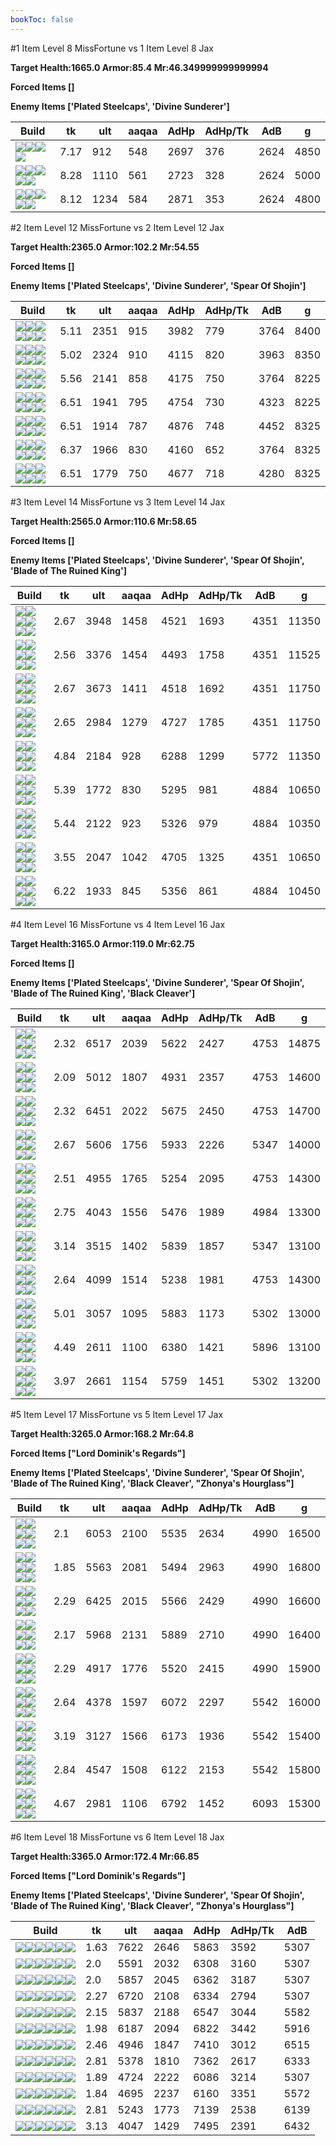 ```yaml
---
bookToc: false
---
```


#1 Item Level 8 MissFortune vs 1 Item Level 8 Jax

**Target Health:1665.0 Armor:85.4 Mr:46.349999999999994**


**Forced Items []**


**Enemy Items ['Plated Steelcaps', 'Divine Sunderer']**




Build | tk | ult | aaqaa | AdHp | AdHp/Tk | AdB | g
-|-|-|-|-|-|-|-
![](/item/3115.png)![](/item/1001.png)![](/item/1053.png)![](/item/1055.png)|7.17|912|548|2697|376|2624|4850
![](/item/3139.png)![](/item/1001.png)![](/item/1053.png)![](/item/1055.png)![](/item/1036.png)|8.28|1110|561|2723|328|2624|5000
![](/item/3156.png)![](/item/1001.png)![](/item/1053.png)![](/item/1055.png)![](/item/1036.png)|8.12|1234|584|2871|353|2624|4800




























































#2 Item Level 12 MissFortune vs 2 Item Level 12 Jax

**Target Health:2365.0 Armor:102.2 Mr:54.55**


**Forced Items []**


**Enemy Items ['Plated Steelcaps', 'Divine Sunderer', 'Spear Of Shojin']**




Build | tk | ult | aaqaa | AdHp | AdHp/Tk | AdB | g
-|-|-|-|-|-|-|-
![](/item/3074.png)![](/item/6695.png)![](/item/1001.png)![](/item/1055.png)![](/item/1038.png)![](/item/1036.png)|5.11|2351|915|3982|779|3764|8400
![](/item/3179.png)![](/item/6692.png)![](/item/1001.png)![](/item/1053.png)![](/item/1055.png)![](/item/1038.png)|5.02|2324|910|4115|820|3963|8350
![](/item/3156.png)![](/item/3004.png)![](/item/1001.png)![](/item/1053.png)![](/item/1055.png)![](/item/1037.png)|5.56|2141|858|4175|750|3764|8225
![](/item/3156.png)![](/item/3814.png)![](/item/1001.png)![](/item/1053.png)![](/item/1055.png)![](/item/1037.png)|6.51|1941|795|4754|730|4323|8225
![](/item/3156.png)![](/item/3181.png)![](/item/1001.png)![](/item/1053.png)![](/item/1055.png)![](/item/1037.png)|6.51|1914|787|4876|748|4452|8325
![](/item/3139.png)![](/item/3156.png)![](/item/1001.png)![](/item/1053.png)![](/item/1055.png)![](/item/1037.png)|6.37|1966|830|4160|652|3764|8325
![](/item/3156.png)![](/item/6035.png)![](/item/1001.png)![](/item/1053.png)![](/item/1055.png)![](/item/1037.png)|6.51|1779|750|4677|718|4280|8325




























































#3 Item Level 14 MissFortune vs 3 Item Level 14 Jax

**Target Health:2565.0 Armor:110.6 Mr:58.65**


**Forced Items []**


**Enemy Items ['Plated Steelcaps', 'Divine Sunderer', 'Spear Of Shojin', 'Blade of The Ruined King']**




Build | tk | ult | aaqaa | AdHp | AdHp/Tk | AdB | g
-|-|-|-|-|-|-|-
![](/item/3033.png)![](/item/6695.png)![](/item/3142.png)![](/item/1053.png)![](/item/1055.png)![](/item/1038.png)|2.67|3948|1458|4521|1693|4351|11350
![](/item/3036.png)![](/item/3091.png)![](/item/3142.png)![](/item/1053.png)![](/item/1055.png)![](/item/1037.png)|2.56|3376|1454|4493|1758|4351|11525
![](/item/3139.png)![](/item/3036.png)![](/item/3142.png)![](/item/1053.png)![](/item/1055.png)![](/item/1038.png)|2.67|3673|1411|4518|1692|4351|11750
![](/item/3156.png)![](/item/3091.png)![](/item/3142.png)![](/item/1053.png)![](/item/1055.png)![](/item/1038.png)|2.65|2984|1279|4727|1785|4351|11750
![](/item/3156.png)![](/item/3748.png)![](/item/6630.png)![](/item/1001.png)![](/item/1055.png)![](/item/1038.png)|4.84|2184|928|6288|1299|5772|11350
![](/item/3156.png)![](/item/6035.png)![](/item/3115.png)![](/item/1001.png)![](/item/1053.png)![](/item/1055.png)|5.39|1772|830|5295|981|4884|10650
![](/item/3156.png)![](/item/3004.png)![](/item/6035.png)![](/item/1001.png)![](/item/1053.png)![](/item/1055.png)|5.44|2122|923|5326|979|4884|10350
![](/item/3139.png)![](/item/3156.png)![](/item/3091.png)![](/item/1001.png)![](/item/1053.png)![](/item/1055.png)|3.55|2047|1042|4705|1325|4351|10650
![](/item/3139.png)![](/item/3156.png)![](/item/6035.png)![](/item/1001.png)![](/item/1053.png)![](/item/1055.png)|6.22|1933|845|5356|861|4884|10450




























































#4 Item Level 16 MissFortune vs 4 Item Level 16 Jax

**Target Health:3165.0 Armor:119.0 Mr:62.75**


**Forced Items []**


**Enemy Items ['Plated Steelcaps', 'Divine Sunderer', 'Spear Of Shojin', 'Blade of The Ruined King', 'Black Cleaver']**




Build | tk | ult | aaqaa | AdHp | AdHp/Tk | AdB | g
-|-|-|-|-|-|-|-
![](/item/3036.png)![](/item/3072.png)![](/item/3074.png)![](/item/3142.png)![](/item/1038.png)![](/item/1037.png)|2.32|6517|2039|5622|2427|4753|14875
![](/item/3004.png)![](/item/3091.png)![](/item/6694.png)![](/item/3142.png)![](/item/1053.png)![](/item/1038.png)|2.09|5012|1807|4931|2357|4753|14600
![](/item/3156.png)![](/item/3036.png)![](/item/3072.png)![](/item/3142.png)![](/item/1038.png)![](/item/1038.png)|2.32|6451|2022|5675|2450|4753|14700
![](/item/3156.png)![](/item/3814.png)![](/item/3036.png)![](/item/3142.png)![](/item/1053.png)![](/item/1038.png)|2.67|5606|1756|5933|2226|5347|14000
![](/item/3156.png)![](/item/3091.png)![](/item/3142.png)![](/item/3033.png)![](/item/1053.png)![](/item/1038.png)|2.51|4955|1765|5254|2095|4753|14300
![](/item/3156.png)![](/item/3036.png)![](/item/3091.png)![](/item/6692.png)![](/item/1001.png)![](/item/1053.png)|2.75|4043|1556|5476|1989|4984|13300
![](/item/3156.png)![](/item/3814.png)![](/item/3036.png)![](/item/3091.png)![](/item/1001.png)![](/item/1053.png)|3.14|3515|1402|5839|1857|5347|13100
![](/item/3156.png)![](/item/3091.png)![](/item/3142.png)![](/item/3139.png)![](/item/1053.png)![](/item/1038.png)|2.64|4099|1514|5238|1981|4753|14300
![](/item/3139.png)![](/item/3156.png)![](/item/6035.png)![](/item/6696.png)![](/item/1001.png)![](/item/1053.png)|5.01|3057|1095|5883|1173|5302|13000
![](/item/3156.png)![](/item/3814.png)![](/item/3091.png)![](/item/6035.png)![](/item/1001.png)![](/item/1053.png)|4.49|2611|1100|6380|1421|5896|13100
![](/item/3139.png)![](/item/3156.png)![](/item/3091.png)![](/item/6035.png)![](/item/1001.png)![](/item/1053.png)|3.97|2661|1154|5759|1451|5302|13200




























































#5 Item Level 17 MissFortune vs 5 Item Level 17 Jax

**Target Health:3265.0 Armor:168.2 Mr:64.8**


**Forced Items ["Lord Dominik's Regards"]**


**Enemy Items ['Plated Steelcaps', 'Divine Sunderer', 'Spear Of Shojin', 'Blade of The Ruined King', 'Black Cleaver', "Zhonya's Hourglass"]**




Build | tk | ult | aaqaa | AdHp | AdHp/Tk | AdB | g
-|-|-|-|-|-|-|-
![](/item/3004.png)![](/item/3036.png)![](/item/3072.png)![](/item/3087.png)![](/item/3142.png)![](/item/1038.png)|2.1|6053|2100|5535|2634|4990|16500
![](/item/3036.png)![](/item/3091.png)![](/item/3142.png)![](/item/3072.png)![](/item/3087.png)![](/item/1038.png)|1.85|5563|2081|5494|2963|4990|16800
![](/item/3139.png)![](/item/3036.png)![](/item/3142.png)![](/item/3072.png)![](/item/6696.png)![](/item/1038.png)|2.29|6425|2015|5566|2429|4990|16600
![](/item/3156.png)![](/item/3036.png)![](/item/3072.png)![](/item/3142.png)![](/item/3095.png)![](/item/1038.png)|2.17|5968|2131|5889|2710|4990|16400
![](/item/3036.png)![](/item/3091.png)![](/item/3142.png)![](/item/3156.png)![](/item/3508.png)![](/item/1053.png)|2.29|4917|1776|5520|2415|4990|15900
![](/item/3036.png)![](/item/3091.png)![](/item/3142.png)![](/item/3156.png)![](/item/6035.png)![](/item/1053.png)|2.64|4378|1597|6072|2297|5542|16000
![](/item/3139.png)![](/item/3156.png)![](/item/6035.png)![](/item/3036.png)![](/item/3153.png)![](/item/1001.png)|3.19|3127|1566|6173|1936|5542|15400
![](/item/3139.png)![](/item/3036.png)![](/item/3142.png)![](/item/3156.png)![](/item/6035.png)![](/item/1053.png)|2.84|4547|1508|6122|2153|5542|15800
![](/item/3139.png)![](/item/3156.png)![](/item/6035.png)![](/item/3036.png)![](/item/6630.png)![](/item/1001.png)|4.67|2981|1106|6792|1452|6093|15300




























































#6 Item Level 18 MissFortune vs 6 Item Level 18 Jax

**Target Health:3365.0 Armor:172.4 Mr:66.85**


**Forced Items ["Lord Dominik's Regards"]**


**Enemy Items ['Plated Steelcaps', 'Divine Sunderer', 'Spear Of Shojin', 'Blade of The Ruined King', 'Black Cleaver', "Zhonya's Hourglass"]**




Build | tk | ult | aaqaa | AdHp | AdHp/Tk | AdB
-|-|-|-|-|-|-
![](/item/3004.png)![](/item/3036.png)![](/item/3072.png)![](/item/3095.png)![](/item/6696.png)![](/item/3142.png)|1.63|7622|2646|5863|3592|5307
![](/item/3139.png)![](/item/3046.png)![](/item/3036.png)![](/item/3072.png)![](/item/3074.png)![](/item/3031.png)|2.0|5591|2032|6308|3160|5307
![](/item/3156.png)![](/item/3046.png)![](/item/3036.png)![](/item/3072.png)![](/item/6696.png)![](/item/3031.png)|2.0|5857|2045|6362|3187|5307
![](/item/3156.png)![](/item/3036.png)![](/item/3072.png)![](/item/3142.png)![](/item/3139.png)![](/item/3179.png)|2.27|6720|2108|6334|2794|5307
![](/item/3139.png)![](/item/3156.png)![](/item/3072.png)![](/item/3036.png)![](/item/3095.png)![](/item/6692.png)|2.15|5837|2188|6547|3044|5582
![](/item/3156.png)![](/item/3036.png)![](/item/3072.png)![](/item/3142.png)![](/item/3091.png)![](/item/3814.png)|1.98|6187|2094|6822|3442|5916
![](/item/3156.png)![](/item/3036.png)![](/item/3091.png)![](/item/6692.png)![](/item/3072.png)![](/item/3748.png)|2.46|4946|1847|7410|3012|6515
![](/item/3156.png)![](/item/3181.png)![](/item/3072.png)![](/item/3036.png)![](/item/3139.png)![](/item/6692.png)|2.81|5378|1810|7362|2617|6333
![](/item/3139.png)![](/item/3156.png)![](/item/3091.png)![](/item/3072.png)![](/item/3036.png)![](/item/6671.png)|1.89|4724|2222|6086|3214|5307
![](/item/3156.png)![](/item/3036.png)![](/item/3091.png)![](/item/6692.png)![](/item/3139.png)![](/item/3153.png)|1.84|4695|2237|6160|3351|5572
![](/item/3139.png)![](/item/3156.png)![](/item/6035.png)![](/item/3072.png)![](/item/3036.png)![](/item/6692.png)|2.81|5243|1773|7139|2538|6139
![](/item/3139.png)![](/item/3156.png)![](/item/6035.png)![](/item/3072.png)![](/item/3036.png)![](/item/6631.png)|3.13|4047|1429|7495|2391|6432




























































